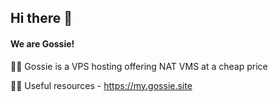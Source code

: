 ## Hi there 👋

#### We are **Gossie**!

🙋‍♀️ Gossie is a VPS hosting offering NAT VMS at a cheap price


👩‍💻 Useful resources - https://my.gossie.site
